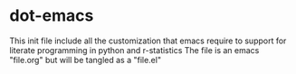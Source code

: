 # dot-emacs
This init file include all the customization that emacs require to support for literate programming in python and r-statistics
The file is an emacs "file.org" but will be tangled as a "file.el"



